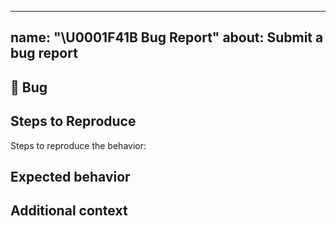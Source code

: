 ______________________________________________________________________

## name: "\\U0001F41B Bug Report" about: Submit a bug report

## 🐛 Bug

<!-- A clear and concise description of what the bug is. -->

## Steps to Reproduce

Steps to reproduce the behavior:

<!-- If you were running a command, post the exact command that you were running -->

<!-- Please note that without a minimal working example to reproduce the bug, we may not be able to help. -->

<!-- If you have a code sample, error messages, stack traces, please provide it here as well -->

## Expected behavior

<!-- A clear and concise description of what you expected to happen. -->

## Additional context

<!-- Add any other context about the problem here. -->
